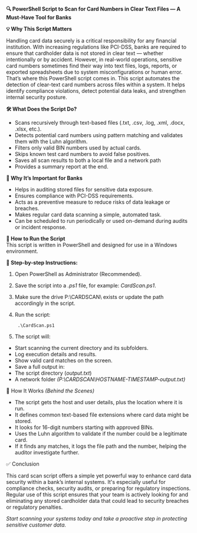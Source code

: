 **🔍 PowerShell Script to Scan for Card Numbers in Clear Text Files — A Must-Have Tool for Banks**

**💡 Why This Script Matters**

Handling card data securely is a critical responsibility for any financial institution. With increasing regulations like PCI-DSS, banks are required to ensure that cardholder data is not stored in clear text — whether intentionally or by accident.
However, in real-world operations, sensitive card numbers sometimes find their way into text files, logs, reports, or exported spreadsheets due to system misconfigurations or human error. That’s where this PowerShell script comes in.
This script automates the detection of clear-text card numbers across files within a system. It helps identify compliance violations, detect potential data leaks, and strengthen internal security posture.


**🛠️ What Does the Script Do?**
- Scans recursively through text-based files (.txt, .csv, .log, .xml, .docx, .xlsx, etc.).
- Detects potential card numbers using pattern matching and validates them with the Luhn algorithm.
- Filters only valid BIN numbers used by actual cards.
- Skips known test card numbers to avoid false positives.
- Saves all scan results to both a local file and a network path
- Provides a summary report at the end.

**🔐 Why It’s Important for Banks**
- Helps in auditing stored files for sensitive data exposure.
- Ensures compliance with PCI-DSS requirements.
- Acts as a preventive measure to reduce risks of data leakage 
or breaches.
- Makes regular card data scanning a simple, automated task.
- Can be scheduled to run periodically or used on-demand during audits or incident response.

**🚀 How to Run the Script**    
This script is written in PowerShell and designed for use in a Windows environment.

**🔹 Step-by-step Instructions:**

1. Open PowerShell as Administrator (Recommended).

2. Save the script into a *.ps1* file, for example: *CardScan.ps1*.

3. Make sure the drive P:\CARDSCAN\ exists or update the path accordingly in the script.

4. Run the script:
    
        .\CardScan.ps1

5. The script will:    
- Start scanning the current directory and its subfolders.
- Log execution details and results.
- Show valid card matches on the screen.
- Save a full output in:
- The script directory (*output.txt*)
- A network folder *(P:\CARDSCAN\HOSTNAME-TIMESTAMP-output.txt)*

🧠 How It Works *(Behind the Scenes)*
- The script gets the host and user details, plus the location where it is run.
- It defines common text-based file extensions where card data might be stored.
- It looks for 16-digit numbers starting with approved BINs.
- Uses the Luhn algorithm to validate if the number could be a legitimate card.
- If it finds any matches, it logs the file path and the number, helping the auditor investigate further.

✅ Conclusion

This card scan script offers a simple yet powerful way to enhance card data security within a bank’s internal systems. It's especially useful for compliance checks, security audits, or preparing for regulatory inspections.
Regular use of this script ensures that your team is actively looking for and eliminating any stored cardholder data that could lead to security breaches or regulatory penalties.

*Start scanning your systems today and take a proactive step in protecting sensitive customer data.*
